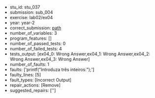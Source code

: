 - stu_id: stu_037	       
- submission: sub_004
- exercise: lab02/ex04
- year: year-2
- correct_submission: [path](https://github.com/pmorvalho/C-Pack-IPAs/blob/main/correct_submissions/year-2/lab02/ex04/ex04-stu_037-sub_003)
- number_of_variables: 3
- program_features: [] 
- number_of_passed_tests: 0
- number_of_failed_tests: 4
- tests_output: [ex04_0: Wrong Answer,ex04_1: Wrong Answer,ex04_2: Wrong Answer,ex04_3: Wrong Answer]
- number_of_faults: 1
- faults: ['printf("Introduza três inteiros:");']
- faulty_lines: [5]
- fault_types: [Incorrect Output]
- repair_actions: [Remove] 
- suggested_repairs: ['']
